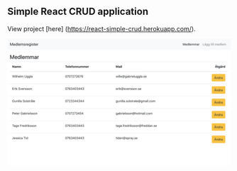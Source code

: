 
## Simple React CRUD application
View project [here] (https://react-simple-crud.herokuapp.com/).


![Preview](preview.png "Preview")



